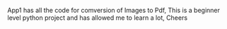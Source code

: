 App1 has all the code for comversion of Images to Pdf, This is a beginner level python project and has allowed me to learn a lot, Cheers 
